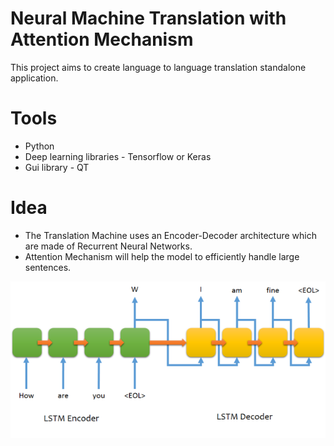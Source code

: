 # Neural Machine Translation with Attention Mechanism

This project aims to create language to language translation standalone application.

# Tools
  - Python
  - Deep learning libraries - Tensorflow or Keras
  - Gui library - QT

# Idea

  - The Translation Machine uses an Encoder-Decoder architecture which are made of Recurrent Neural Networks.
  - Attention Mechanism will help the model to efficiently handle large sentences.

![Alt text](687474703a2f2f6936342e74696e797069632e636f6d2f333031333674652e706e67.png?raw=true "Title")

